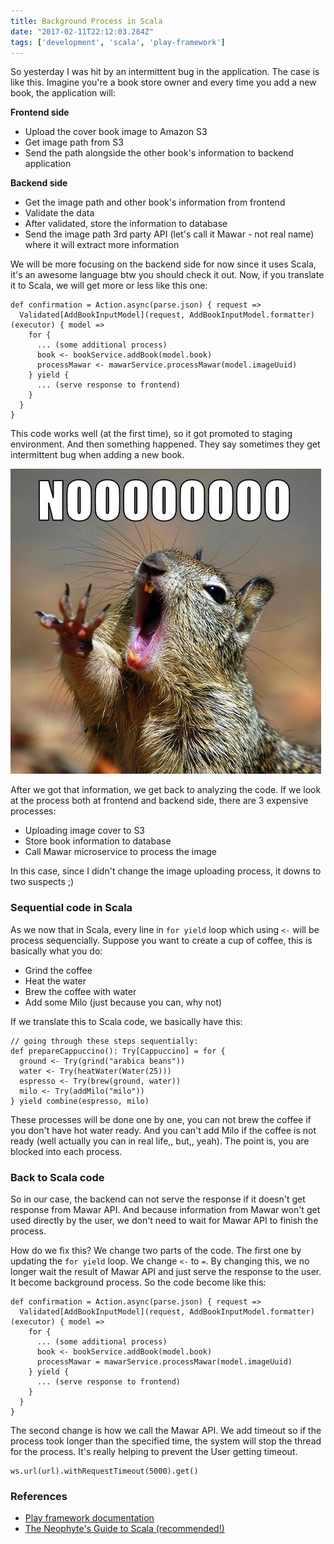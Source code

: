 ```yaml
---
title: Background Process in Scala
date: "2017-02-11T22:12:03.284Z"
tags: ['development', 'scala', 'play-framework']	
---
```


So yesterday I was hit by an intermittent bug in the application. The case is like this. Imagine you're a book store owner and every time you add a new book, the application will:

<strong>Frontend side</strong>

* Upload the cover book image to Amazon S3
* Get image path from S3
* Send the path alongside the other book's information to backend application

<strong>Backend side</strong>

* Get the image path and other book's information from frontend
* Validate the data
* After validated, store the information to database
* Send the image path 3rd party API (let's call it Mawar - not real name) where it will extract more information

We will be more focusing on the backend side for now since it uses Scala, it's an awesome language btw you should check it out. Now, if you translate it to Scala, we will get more or less like this one:

```
def confirmation = Action.async(parse.json) { request =>
  Validated[AddBookInputModel](request, AddBookInputModel.formatter)(executor) { model =>
    for {
      ... (some additional process)
      book <- bookService.addBook(model.book)
      processMawar <- mawarService.processMawar(model.imageUuid)
    } yield {
      ... (serve response to frontend)
    } 
  } 
}
```

This code works well (at the first time), so it got promoted to staging environment. And then something happened. They say sometimes they get intermittent bug when adding a new book.

![noo](../images/noo.png)

After we got that information, we get back to analyzing the code. If we look at the process both at frontend and backend side, there are 3 expensive processes:

* Uploading image cover to S3
* Store book information to database
* Call Mawar microservice to process the image 

In this case, since I didn't change the image uploading process, it downs to two suspects ;)

### Sequential code in Scala

As we now that in Scala, every line in `for yield` loop which using `<-` will be process sequencially. Suppose you want to create a cup of coffee, this is basically what you do:

* Grind the coffee
* Heat the water
* Brew the coffee with water
* Add some Milo (just because you can, why not)

If we translate this to Scala code, we basically have this:

```
// going through these steps sequentially:
def prepareCappuccino(): Try[Cappuccino] = for {
  ground <- Try(grind("arabica beans"))
  water <- Try(heatWater(Water(25)))
  espresso <- Try(brew(ground, water))
  milo <- Try(addMilo("milo"))
} yield combine(espresso, milo)
```

These processes will be done one by one, you can not brew the coffee if you don't have hot water ready. And you can't add Milo if the coffee is not ready (well actually you can in real life,, but,, yeah). The point is, you are blocked into each process.

### Back to Scala code

So in our case, the backend can not serve the response if it doesn't get response from Mawar API. And because information from Mawar won't get used directly by the user, we don't need to wait for Mawar API to finish the process. 

How do we fix this? We change two parts of the code. The first one by updating the `for yield` loop. We change `<-` to `=`. By changing this, we no longer wait the result of Mawar API and just serve the response to the user. It become background process. So the code become like this:

```
def confirmation = Action.async(parse.json) { request =>
  Validated[AddBookInputModel](request, AddBookInputModel.formatter)(executor) { model =>
    for {
      ... (some additional process)
      book <- bookService.addBook(model.book)
      processMawar = mawarService.processMawar(model.imageUuid)
    } yield {
      ... (serve response to frontend)
    } 
  } 
}
```

The second change is how we call the Mawar API. We add timeout so if the process took longer than the specified time, the system will stop the thread for the process. It's really helping to prevent the User getting timeout.

```
ws.url(url).withRequestTimeout(5000).get()
```

### References

* <a href="https://www.playframework.com/documentation/2.4.x/ScalaWS#request-with-timeout" target="_blank">Play framework documentation</a>
* <a href="http://danielwestheide.com/blog/2013/01/09/the-neophytes-guide-to-scala-part-8-welcome-to-the-future.html" target="_blank">The Neophyte's Guide to Scala (recommended!)</a>